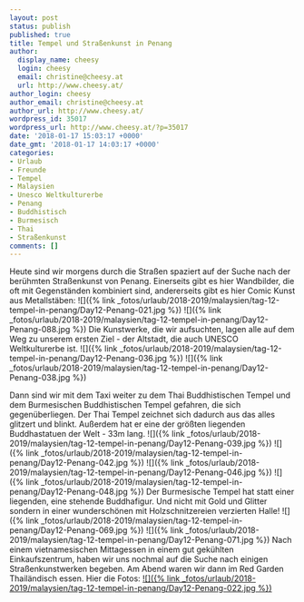 ```yaml
---
layout: post
status: publish
published: true
title: Tempel und Straßenkunst in Penang
author:
  display_name: cheesy
  login: cheesy
  email: christine@cheesy.at
  url: http://www.cheesy.at/
author_login: cheesy
author_email: christine@cheesy.at
author_url: http://www.cheesy.at/
wordpress_id: 35017
wordpress_url: http://www.cheesy.at/?p=35017
date: '2018-01-17 15:03:17 +0000'
date_gmt: '2018-01-17 14:03:17 +0000'
categories:
- Urlaub
- Freunde
- Tempel
- Malaysien
- Unesco Weltkulturerbe
- Penang
- Buddhistisch
- Burmesisch
- Thai
- Straßenkunst
comments: []
---
```

Heute sind wir morgens durch die Straßen spaziert auf der Suche nach der berühmten Straßenkunst von Penang. Einerseits gibt es hier Wandbilder, die oft mit Gegenständen kombiniert sind, andererseits gibt es hier Comic Kunst aus Metallstäben:
![]({% link _fotos/urlaub/2018-2019/malaysien/tag-12-tempel-in-penang/Day12-Penang-021.jpg %})
![]({% link _fotos/urlaub/2018-2019/malaysien/tag-12-tempel-in-penang/Day12-Penang-088.jpg %})
Die Kunstwerke, die wir aufsuchten, lagen alle auf dem Weg zu unserem ersten Ziel - der Altstadt, die auch UNESCO Weltkulturerbe ist.
![]({% link _fotos/urlaub/2018-2019/malaysien/tag-12-tempel-in-penang/Day12-Penang-036.jpg %})
![]({% link _fotos/urlaub/2018-2019/malaysien/tag-12-tempel-in-penang/Day12-Penang-038.jpg %})
<!--more-->
Dann sind wir mit dem Taxi weiter zu dem Thai Buddhistischen Tempel und dem Burmesischen Buddhistischen Tempel gefahren, die sich gegenüberliegen. Der Thai Tempel zeichnet sich dadurch aus das alles glitzert und blinkt. Außerdem hat er eine der größten liegenden Buddhastatuen der Welt - 33m lang.
![]({% link _fotos/urlaub/2018-2019/malaysien/tag-12-tempel-in-penang/Day12-Penang-039.jpg %})
![]({% link _fotos/urlaub/2018-2019/malaysien/tag-12-tempel-in-penang/Day12-Penang-042.jpg %})
![]({% link _fotos/urlaub/2018-2019/malaysien/tag-12-tempel-in-penang/Day12-Penang-046.jpg %})
![]({% link _fotos/urlaub/2018-2019/malaysien/tag-12-tempel-in-penang/Day12-Penang-048.jpg %})
Der Burmesische Tempel hat statt einer liegenden, eine stehende Buddhafigur. Und nicht mit Gold und Glitter sondern in einer wunderschönen mit Holzschnitzereien verzierten Halle!
![]({% link _fotos/urlaub/2018-2019/malaysien/tag-12-tempel-in-penang/Day12-Penang-069.jpg %})
![]({% link _fotos/urlaub/2018-2019/malaysien/tag-12-tempel-in-penang/Day12-Penang-071.jpg %})
Nach einem vietnamesischen Mittagessen in einem gut gekühlten Einkaufszentrum, haben wir uns nochmal auf die Suche nach einigen Straßenkunstwerken begeben. Am Abend waren wir dann im Red Garden Thailändisch essen.
Hier die Fotos:
[![]({% link _fotos/urlaub/2018-2019/malaysien/tag-12-tempel-in-penang/Day12-Penang-022.jpg %})](http://www.cheesy.at/fotos/urlaub/malaysien/tag-12-tempel-in-penang/)
